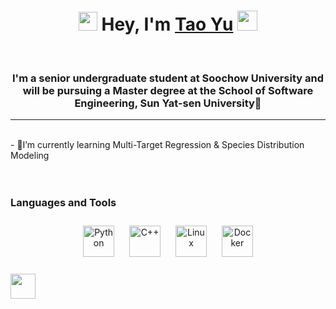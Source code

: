 <h1 align="center"><img src="https://emojis.slackmojis.com/emojis/images/1531849430/4246/blob-sunglasses.gif?1531849430" width="30"/> Hey, I'm <a href="https://www.blackcater.win/" target="_blank">Tao Yu</a> <img
src="https://github.com/blackcater/blackcater/raw/main/images/Hi.gif" height="32" /></h1>

<br>
  

### <div align="center">I'm a senior undergraduate student at Soochow University and will be pursuing a Master degree at the School of Software Engineering, Sun Yat-sen University🚀</div>  
---
<br>
-  🧠I’m currently learning Multi-Target Regression & Species Distribution Modeling  
  
<br>
<br>
<br>

### Languages and Tools  
<div align="center">  
<a href="https://www.python.org/" target="_blank"><img style="margin: 10px" src="https://profilinator.rishav.dev/skills-assets/python-original.svg" alt="Python" height="50" /></a>   
<a href="https://www.cplusplus.com/" target="_blank"><img style="margin: 10px" src="https://profilinator.rishav.dev/skills-assets/cplusplus-original.svg" alt="C++" height="50" /></a>   
<a href="https://www.linux.org/" target="_blank"><img style="margin: 10px" src="https://profilinator.rishav.dev/skills-assets/linux-original.svg" alt="Linux" height="50" /></a>  
<a href="https://www.docker.com/" target="_blank"><img style="margin: 10px" src="https://profilinator.rishav.dev/skills-assets/docker-original-wordmark.svg" alt="Docker" height="50" /></a>  
</div>
<br/>  

<a href="yutao2816@gmail.com">
  <img src="https://github.com/blackcater/blackcater/raw/main/images/social-gmail.svg" height="40" />
</a>
